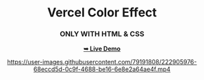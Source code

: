 <div align="center">

# Vercel Color Effect

### ONLY WITH HTML & CSS

 <a href="https://pilag6.github.io/vercel-color-effect/"><strong>➥ Live Demo</strong></a>



https://user-images.githubusercontent.com/79191808/222905976-68eccd5d-0c9f-4688-be16-6e8e2a64ae4f.mp4

</div>
